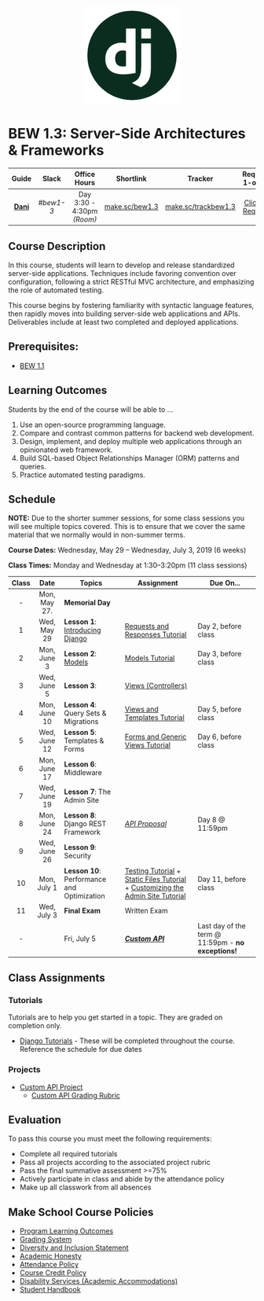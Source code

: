 <p align="center">
  <img src="django.png" height="200">
</p>


# BEW 1.3: Server-Side Architectures & Frameworks

| Guide | Slack | Office Hours | Shortlink | Tracker | Request 1-on-1 |
| :-: | :-: | :-: | :-: | :-: | :-: |
| [**Dani**](https://github.com/droxey) | _#bew1-3_ | Day 3:30 - 4:30pm _(Room)_ | [make.sc/bew1.3](https://make.sc/bew1.3) | [make.sc/trackbew1.3](https://make.sc/trackbew1.3) | [Click to Request](https://make.sc/codewithdani) |

## Course Description

In this course, students will learn to develop and release standardized server-side applications. Techniques include favoring convention over configuration, following a strict RESTful MVC architecture, and emphasizing the role of automated testing.

This course begins by fostering familiarity with syntactic language features, then rapidly moves into building server-side web applications and APIs. Deliverables include at least two completed and deployed applications.

## Prerequisites:

* [BEW 1.1](https://make.sc/bew1-1)

## Learning Outcomes

Students by the end of the course will be able to ...

1. Use an open-source programming language.
1. Compare and contrast common patterns for backend web development.
1. Design, implement, and deploy multiple web applications through an opinionated web framework.
1. Build SQL-based Object Relationships Manager (ORM) patterns and queries.
1. Practice automated testing paradigms.

## Schedule

**NOTE:** Due to the shorter summer sessions, for some class sessions you will see multiple topics covered. This is to ensure that we cover the same material that we normally would in non-summer terms.

**Course Dates:** Wednesday, May 29 – Wednesday, July 3, 2019 (6 weeks)

**Class Times:** Monday and Wednesday at 1:30–3:20pm (11 class sessions)

| Class |          Date          |                 Topics                | Assignment                   | Due On...    |
|:-----:|:----------------------:|---------------------------------------|--------------------------------------|-------------|
|  -    | Mon, May 27.  | **Memorial Day** | |
|   1   | Wed, May 29    | **Lesson 1**: [Introducing Django](https://docs.djangoproject.com/en/2.2/) | [Requests and Responses Tutorial](https://docs.djangoproject.com/en/2.2/intro/tutorial01/) | Day 2, before class |
|   2   | Mon, June 3    | **Lesson 2**: [Models](DjangoLessons/02-Models.md) | [Models Tutorial](https://docs.djangoproject.com/en/2.2/intro/tutorial02) | Day 3, before class
|   3   | Wed, June 5    | **Lesson 3**:  | [Views (Controllers)](DjangoLessons/03-Views.md) |
|   4   | Mon, June 10    | **Lesson 4**: Query Sets & Migrations | [Views and Templates Tutorial](https://docs.djangoproject.com/en/2.2/intro/tutorial03/) | Day 5, before class  |
|   5   |   Wed, June 12   | **Lesson 5**: Templates & Forms | [Forms and Generic Views Tutorial](https://docs.djangoproject.com/en/2.2/intro/tutorial04/) | Day 6, before class |
|   6   |   Mon, June 17   | **Lesson 6**: Middleware ||
|   7   |   Wed, June 19   | **Lesson 7**: The Admin Site | | |
|   8   |   Mon, June 24   | **Lesson 8**: Django REST Framework | [_API Proposal_](08-API-Design/README.md#after-class) | Day 8 @ 11:59pm |
|   9   |   Wed, June 26   | **Lesson 9**: Security ||
|  10   |   Mon, July 1    | **Lesson 10**: Performance and Optimization | [Testing Tutorial](https://docs.djangoproject.com/en/2.2/intro/tutorial05/) + [Static Files Tutorial](https://docs.djangoproject.com/en/2.2/intro/tutorial06/) + [Customizing the Admin Site Tutorial](https://docs.djangoproject.com/en/2.2/intro/tutorial07/) | Day 11, before class
|  11   |  Wed, July 3 | **Final Exam** | Written Exam |
|  -   |   | Fri, July 5 | **[_Custom API_](Projects/custom-api-requirements.md)** | Last day of the term @ 11:59pm - **no exceptions!** |


## Class Assignments

### Tutorials

Tutorials are to help you get started in a topic. They are graded on completion only.

* [Django Tutorials](https://docs.djangoproject.com/en/2.2/) - These will be completed throughout the course. Reference the schedule for due dates

### Projects

* [Custom API Project](Projects/custom-api-requirements.md)
    * [Custom API Grading Rubric](Projects/custom-api-rubric.md)

## Evaluation

To pass this course you must meet the following requirements:

- Complete all required tutorials
- Pass all projects according to the associated project rubric
- Pass the final summative assessment >=75%
- Actively participate in class and abide by the attendance policy
- Make up all classwork from all absences


## Make School Course Policies

- [Program Learning Outcomes](https://make.sc/program-learning-outcomes)
- [Grading System](https://make.sc/grading-system)
- [Diversity and Inclusion Statement](https://make.sc/diversity-and-inclusion-statement)
- [Academic Honesty](https://make.sc/academic-honesty-policy)
- [Attendance Policy](https://make.sc/attendance-policy)
- [Course Credit Policy](https://make.sc/course-credit-policy)
- [Disability Services (Academic Accommodations)](https://make.sc/disability-services)
- [Student Handbook](https://make.sc/student-handbook)
